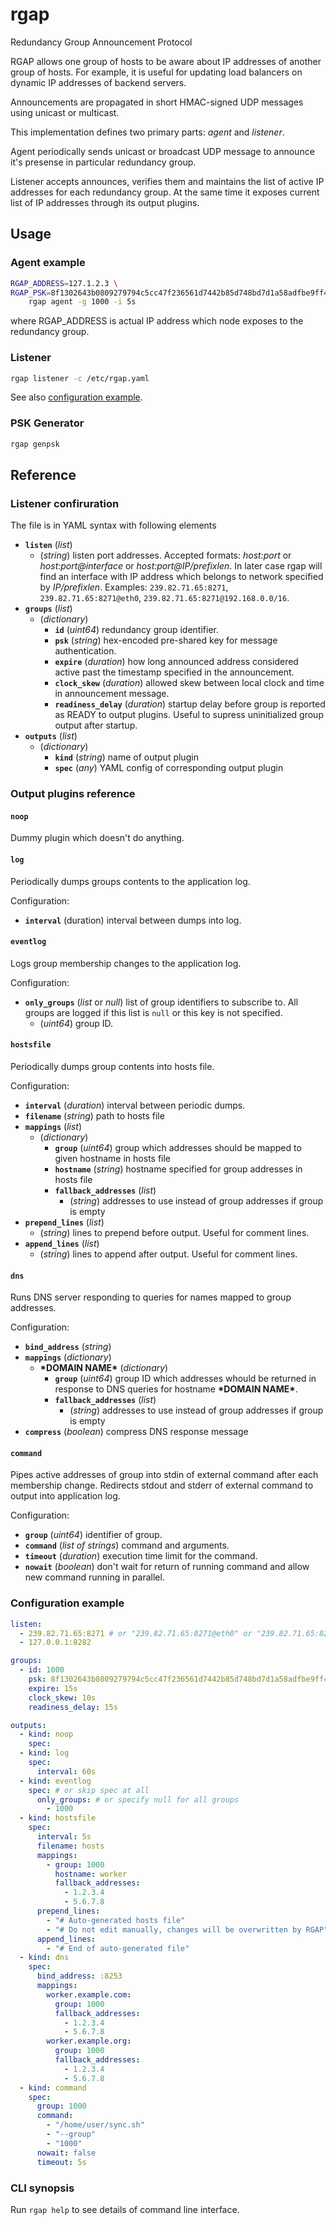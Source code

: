 rgap
====

Redundancy Group Announcement Protocol

RGAP allows one group of hosts to be aware about IP addresses of another group of hosts. For example, it is useful for updating load balancers on dynamic IP addresses of backend servers.

Announcements are propagated in short HMAC-signed UDP messages using unicast or multicast.

This implementation defines two primary parts: *agent* and *listener*.

Agent periodically sends unicast or broadcast UDP message to announce it's presense in particular redundancy group.

Listener accepts announces, verifies them and maintains the list of active IP addresses for each redundancy group. At the same time it exposes current list of IP addresses through its output plugins.

## Usage

### Agent example

```sh
RGAP_ADDRESS=127.1.2.3 \
RGAP_PSK=8f1302643b0809279794c5cc47f236561d7442b85d748bd7d1a58adfbe9ff431 \
    rgap agent -g 1000 -i 5s
```

where RGAP\_ADDRESS is actual IP address which node exposes to the redundancy group.

### Listener

```sh
rgap listener -c /etc/rgap.yaml
```

See also [configuration example](#configuration-example).

### PSK Generator

```sh
rgap genpsk
```

## Reference

### Listener confiruration

The file is in YAML syntax with following elements

* **`listen`** (_list_)
    * (_string_) listen port addresses. Accepted formats: _host:port_ or _host:port@interface_ or _host:port@IP/prefixlen_. In later case rgap will find an interface with IP address which belongs to network specified by _IP/prefixlen_. Examples: `239.82.71.65:8271`, `239.82.71.65:8271@eth0`, `239.82.71.65:8271@192.168.0.0/16`.
* **`groups`** (_list_)
    * (_dictionary_)
        * **`id`** (_uint64_) redundancy group identifier.
        * **`psk`** (_string_) hex-encoded pre-shared key for message authentication.
        * **`expire`** (_duration_) how long announced address considered active past the timestamp specified in the announcement.
        * **`clock_skew`** (_duration_) allowed skew between local clock and time in announcement message.
        * **`readiness_delay`** (_duration_) startup delay before group is reported as READY to output plugins. Useful to supress uninitialized group output after startup.
* **`outputs`** (_list_)
    * (_dictionary_)
        * **`kind`** (_string_) name of output plugin
        * **`spec`** (_any_) YAML config of corresponding output plugin

### Output plugins reference

#### `noop`

Dummy plugin which doesn't do anything.

#### `log`

Periodically dumps groups contents to the application log.

Configuration:

* **`interval`** (duration) interval between dumps into log.

#### `eventlog`

Logs group membership changes to the application log.

Configuration:

* **`only_groups`** (_list_ or _null_) list of group identifiers to subscribe to. All groups are logged if this list is `null` or this key is not specified.
    * (_uint64_) group ID.

#### `hostsfile`

Periodically dumps group contents into hosts file.

Configuration:

* **`interval`** (_duration_) interval between periodic dumps.
* **`filename`** (_string_) path to hosts file
* **`mappings`** (_list_)
    * (_dictionary_)
        * **`group`** (_uint64_) group which addresses should be mapped to given hostname in hosts file
        * **`hostname`** (_string_) hostname specified for group addresses in hosts file
        * **`fallback_addresses`** (_list_)
            * (_string_) addresses to use instead of group addresses if group is empty
* **`prepend_lines`** (_list_)
    * (_string_) lines to prepend before output. Useful for comment lines.
* **`append_lines`** (_list_)
    * (_string_) lines to append after output. Useful for comment lines.

#### `dns`

Runs DNS server responding to queries for names mapped to group addresses.

Configuration:

* **`bind_address`** (_string_)
* **`mappings`** (_dictionary_)
    * **\*DOMAIN NAME\*** (_dictionary_)
        * **`group`** (_uint64_) group ID which addresses whould be returned in response to DNS queries for hostname **\*DOMAIN NAME\***.
        * **`fallback_addresses`** (_list_)
            * (_string_) addresses to use instead of group addresses if group is empty
* **`compress`** (_boolean_) compress DNS response message

#### `command`

Pipes active addresses of group into stdin of external command after each membership change. Redirects stdout and stderr of external command to output into application log.

Configuration:

* **`group`** (_uint64_) identifier of group.
* **`command`** (_list of strings_) command and arguments.
* **`timeout`** (_duration_) execution time limit for the command.
* **`nowait`** (_boolean_) don't wait for return of running command and allow new command running in parallel.

### Configuration example

```yaml
listen:
  - 239.82.71.65:8271 # or "239.82.71.65:8271@eth0" or "239.82.71.65:8271@192.168.0.0/16"
  - 127.0.0.1:8282

groups:
  - id: 1000
    psk: 8f1302643b0809279794c5cc47f236561d7442b85d748bd7d1a58adfbe9ff431
    expire: 15s
    clock_skew: 10s
    readiness_delay: 15s

outputs:
  - kind: noop
    spec:
  - kind: log
    spec:
      interval: 60s
  - kind: eventlog
    spec: # or skip spec at all
      only_groups: # or specify null for all groups
        - 1000
  - kind: hostsfile
    spec:
      interval: 5s
      filename: hosts
      mappings:
        - group: 1000
          hostname: worker
          fallback_addresses:
            - 1.2.3.4
            - 5.6.7.8
      prepend_lines:
        - "# Auto-generated hosts file"
        - "# Do not edit manually, changes will be overwritten by RGAP"
      append_lines:
        - "# End of auto-generated file"
  - kind: dns
    spec:
      bind_address: :8253
      mappings:
        worker.example.com:
          group: 1000
          fallback_addresses:
            - 1.2.3.4
            - 5.6.7.8
        worker.example.org:
          group: 1000
          fallback_addresses:
            - 1.2.3.4
            - 5.6.7.8
  - kind: command
    spec:
      group: 1000
      command:
        - "/home/user/sync.sh"
        - "--group"
        - "1000"
      nowait: false
      timeout: 5s

```
 
### CLI synopsis

Run `rgap help` to see details of command line interface.
